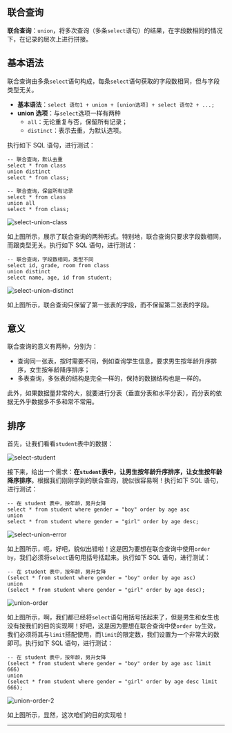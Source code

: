 ## 联合查询

**联合查询**：`union`，将多次查询（多条`select`语句）的结果，在字段数相同的情况下，在记录的层次上进行拼接。

## 基本语法

联合查询由多条`select`语句构成，每条`select`语句获取的字段数相同，但与字段类型无关。

 - **基本语法**：`select 语句1 + union + [union选项] + select 语句2 + ...;`
  - **union 选项**：与`select`选项一样有两种
     - `all`：无论重复与否，保留所有记录；
     - `distinct`：表示去重，为默认选项。

执行如下 SQL 语句，进行测试：

```
-- 联合查询，默认去重
select * from class
union distinct
select * from class;

-- 联合查询，保留所有记录
select * from class
union all
select * from class;
```

![select-union-class](https://github.com/guobinhit/mysql-tutorial/blob/master/images/union/select-union-class.png)

如上图所示，展示了联合查询的两种形式。特别地，联合查询只要求字段数相同，而跟类型无关。执行如下 SQL 语句，进行测试：

```
-- 联合查询，字段数相同，类型不同
select id, grade, room from class
union distinct
select name, age, id from student;
```

![select-union-distinct](https://github.com/guobinhit/mysql-tutorial/blob/master/images/union/select-union-distinct.png)

如上图所示，联合查询只保留了第一张表的字段，而不保留第二张表的字段。

## 意义

联合查询的意义有两种，分别为：

 - 查询同一张表，按时需要不同，例如查询学生信息，要求男生按年龄升序排序，女生按年龄降序排序；
 - 多表查询，多张表的结构是完全一样的，保持的数据结构也是一样的。

此外，如果数据量非常的大，就要进行分表（垂直分表和水平分表），而分表的依据无外乎数据多不多和常不常用。

## 排序

首先，让我们看看`student`表中的数据：

![select-student](https://github.com/guobinhit/mysql-tutorial/blob/master/images/union/select-student.png)

接下来，给出一个需求：**在`student`表中，让男生按年龄升序排序，让女生按年龄降序排序**。根据我们刚刚学到的联合查询，貌似很容易啊！执行如下 SQL 语句，进行测试：

```
-- 在 student 表中，按年龄，男升女降
select * from student where gender = "boy" order by age asc
union
select * from student where gender = "girl" order by age desc;
```

![select-union-error](https://github.com/guobinhit/mysql-tutorial/blob/master/images/union/select-union-error.png)

如上图所示，呃，好吧，貌似出错啦！这是因为要想在联合查询中使用`order by`，我们必须将`select`语句用括号括起来。执行如下 SQL 语句，进行测试：

```
-- 在 student 表中，按年龄，男升女降
(select * from student where gender = "boy" order by age asc)
union
(select * from student where gender = "girl" order by age desc);
```

![union-order](https://github.com/guobinhit/mysql-tutorial/blob/master/images/union/union-order.png)

如上图所示，啊，我们都已经将`select`语句用括号括起来了，但是男生和女生也没有按我们的目的实现啊！好吧，这是因为要想在联合查询中使`order by`生效，我们必须将其与`limit`搭配使用，而`limit`的限定数，我们设置为一个非常大的数即可。执行如下 SQL 语句，进行测试：

```
-- 在 student 表中，按年龄，男升女降
(select * from student where gender = "boy" order by age asc limit 666)
union
(select * from student where gender = "girl" order by age desc limit 666);
```

![union-order-2](https://github.com/guobinhit/mysql-tutorial/blob/master/images/union/union-order-2.png)

如上图所示，显然，这次咱们的目的实现啦！

----------

